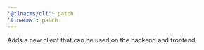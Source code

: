 ```yaml
---
'@tinacms/cli': patch
'tinacms': patch
---
```


Adds a new client that can be used on the backend and frontend.
